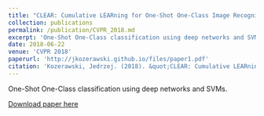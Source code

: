 ```yaml
---
title: "CLEAR: Cumulative LEARning for One-Shot One-Class Image Recognition"
collection: publications
permalink: /publication/CVPR_2018.md
excerpt: 'One-Shot One-Class classification using deep networks and SVMs.'
date: 2018-06-22
venue: 'CVPR 2018'
paperurl: 'http://jkozerawski.github.io/files/paper1.pdf'
citation: 'Kozerawski, Jedrzej. (2018). &quot;CLEAR: Cumulative LEARning for One-Shot One-Class Image Recognition&quot; <i>CVPR 2018</i>.'
---
```

One-Shot One-Class classification using deep networks and SVMs.

[Download paper here](http://jkozerawski.github.io/files/paper1.pdf)
